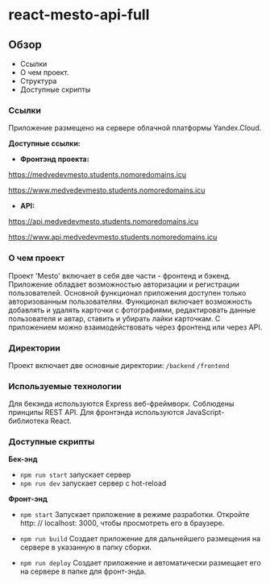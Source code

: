 # **react-mesto-api-full**

## **Обзор**
* Ссылки
* О чем проект.
* Структура
* Доступные скрипты

### **Ссылки**
Приложение размещено на сервере облачной платформы Yandex.Cloud.

**Доступные ссылки:**
* **Фронтэнд проекта:**

https://medvedevmesto.students.nomoredomains.icu

https://www.medvedevmesto.students.nomoredomains.icu

* **API:**

https://api.medvedevmesto.students.nomoredomains.icu

https://www.api.medvedevmesto.students.nomoredomains.icu

### **О чем проект**
Проект 'Mesto' включает в себя две части - фронтенд и бэкенд. Приложение обладает возможностью авторизации и регистрации пользователей. Основной функционал приложения доступен только авторизованным пользователям. Функционал включает возможность добавлять и удалять карточки с фотографиями, редактировать данные пользователя и автар, ставить и убирать лайки карточкам. 
С приложением можно взаимодействовать через фронтенд или через API.

### **Директории**

Проект включает две основные директории:
`/backend` 
`/frontend` 

### **Используемые технологии**

Для бекэнда используются Express веб-фреймворк. Соблюдены принципы REST API.
Для фронтэнда используются JavaScript-библиотека React.

### **Доступные скрипты**

**Бек-энд**
* `npm run start`
запускает сервер   
* `npm run dev`
запускает сервер с hot-reload

**Фронт-энд**
* `npm start`
Запускает приложение в режиме разработки.
Откройте http: // localhost: 3000, чтобы просмотреть его в браузере.

* `npm run build`
Создает приложение для дальнейшего размещения на сервере в указанную в папку сборки.
 
* `npm run deploy`
Создает приложение и автоматически размещает его на сервере в папке для фронт-энда.
